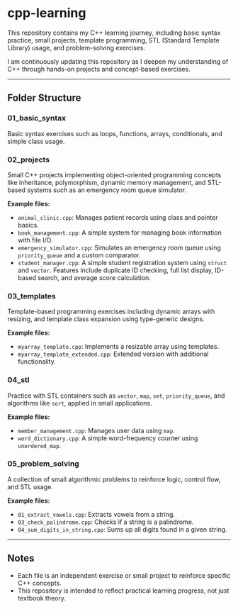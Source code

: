 # cpp-learning

This repository contains my C++ learning journey, including basic syntax practice, small projects, template programming, STL (Standard Template Library) usage, and problem-solving exercises.

I am continuously updating this repository as I deepen my understanding of C++ through hands-on projects and concept-based exercises.

---

## Folder Structure

### 01_basic_syntax  
Basic syntax exercises such as loops, functions, arrays, conditionals, and simple class usage.

### 02_projects  
Small C++ projects implementing object-oriented programming concepts like inheritance, polymorphism, dynamic memory management, and STL-based systems such as an emergency room queue simulator.

**Example files:**
- `animal_clinic.cpp`: Manages patient records using class and pointer basics.  
- `book_management.cpp`: A simple system for managing book information with file I/O.  
- `emergency_simulator.cpp`: Simulates an emergency room queue using `priority_queue` and a custom comparator.
- `student_manager.cpp`: A simple student registration system using `struct` and `vector`. Features include duplicate ID checking, full list display, ID-based search, and average score calculation.

### 03_templates  
Template-based programming exercises including dynamic arrays with resizing, and template class expansion using type-generic designs.

**Example files:**
- `myarray_template.cpp`: Implements a resizable array using templates.  
- `myarray_template_extended.cpp`: Extended version with additional functionality.

### 04_stl  
Practice with STL containers such as `vector`, `map`, `set`, `priority_queue`, and algorithms like `sort`, applied in small applications.

**Example files:**
- `member_management.cpp`: Manages user data using `map`.  
- `word_dictionary.cpp`: A simple word-frequency counter using `unordered_map`.  

### 05_problem_solving  
A collection of small algorithmic problems to reinforce logic, control flow, and STL usage.

**Example files:**
- `01_extract_vowels.cpp`: Extracts vowels from a string.  
- `03_check_palindrome.cpp`: Checks if a string is a palindrome.  
- `04_sum_digits_in_string.cpp`: Sums up all digits found in a given string.

---

## Notes

- Each file is an independent exercise or small project to reinforce specific C++ concepts.
- This repository is intended to reflect practical learning progress, not just textbook theory.
